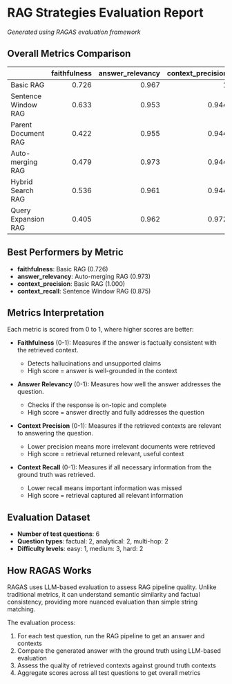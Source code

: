 # RAG Strategies Evaluation Report

*Generated using RAGAS evaluation framework*

## Overall Metrics Comparison

|                     |   faithfulness |   answer_relevancy |   context_precision |   context_recall |
|:--------------------|---------------:|-------------------:|--------------------:|-----------------:|
| Basic RAG           |          0.726 |              0.967 |               1     |            0.583 |
| Sentence Window RAG |          0.633 |              0.953 |               0.944 |            0.875 |
| Parent Document RAG |          0.422 |              0.955 |               0.944 |            0.85  |
| Auto-merging RAG    |          0.479 |              0.973 |               0.944 |            0.783 |
| Hybrid Search RAG   |          0.536 |              0.961 |               0.944 |            0.85  |
| Query Expansion RAG |          0.405 |              0.962 |               0.972 |            0.85  |

## Best Performers by Metric

- **faithfulness**: Basic RAG (0.726)
- **answer_relevancy**: Auto-merging RAG (0.973)
- **context_precision**: Basic RAG (1.000)
- **context_recall**: Sentence Window RAG (0.875)

## Metrics Interpretation

Each metric is scored from 0 to 1, where higher scores are better:

- **Faithfulness** (0-1): Measures if the answer is factually consistent with the retrieved context.
  - Detects hallucinations and unsupported claims
  - High score = answer is well-grounded in the context

- **Answer Relevancy** (0-1): Measures how well the answer addresses the question.
  - Checks if the response is on-topic and complete
  - High score = answer directly and fully addresses the question

- **Context Precision** (0-1): Measures if the retrieved contexts are relevant to answering the question.
  - Lower precision means more irrelevant documents were retrieved
  - High score = retrieval returned relevant, useful context

- **Context Recall** (0-1): Measures if all necessary information from the ground truth was retrieved.
  - Lower recall means important information was missed
  - High score = retrieval captured all relevant information

## Evaluation Dataset

- **Number of test questions**: 6
- **Question types**: factual: 2, analytical: 2, multi-hop: 2
- **Difficulty levels**: easy: 1, medium: 3, hard: 2

## How RAGAS Works

RAGAS uses LLM-based evaluation to assess RAG pipeline quality. Unlike traditional metrics,
it can understand semantic similarity and factual consistency, providing more nuanced
evaluation than simple string matching.

The evaluation process:
1. For each test question, run the RAG pipeline to get an answer and contexts
2. Compare the generated answer with the ground truth using LLM-based evaluation
3. Assess the quality of retrieved contexts against ground truth contexts
4. Aggregate scores across all test questions to get overall metrics
